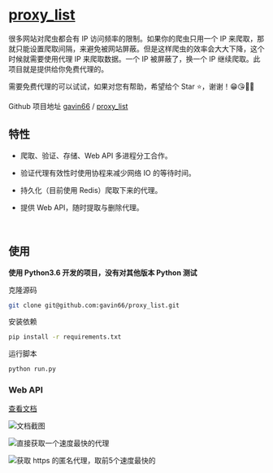 # [proxy_list](https://github.com/gavin66/proxy_list)
很多网站对爬虫都会有 IP 访问频率的限制。如果你的爬虫只用一个 IP 来爬取，那就只能设置爬取间隔，来避免被网站屏蔽。但是这样爬虫的效率会大大下降，这个时候就需要使用代理 IP 来爬取数据。一个 IP 被屏蔽了，换一个 IP 继续爬取。此项目就是提供给你免费代理的。

需要免费代理的可以试试，如果对您有帮助，希望给个 Star ⭐，谢谢！😁😘🎁🎉

Github 项目地址 [gavin66](https://github.com/gavin66) / [proxy_list](https://github.com/gavin66/proxy_list)


## 特性

* 爬取、验证、存储、Web API 多进程分工合作。

* 验证代理有效性时使用协程来减少网络 IO 的等待时间。

* 持久化（目前使用 Redis）爬取下来的代理。

* 提供 Web API，随时提取与删除代理。

  ​

## 使用

**使用 Python3.6 开发的项目，没有对其他版本 Python 测试**

克隆源码

```sh
git clone git@github.com:gavin66/proxy_list.git
```

安装依赖

```sh
pip install -r requirements.txt
```

运行脚本

```sh
python run.py
```



### Web API

[查看文档](https://htmlpreview.github.io/?https://github.com/gavin66/proxy_list/blob/master/doc/web_api.html)


![文档截图](https://github.com/gavin66/proxy_list/blob/master/doc/p3.png?raw=true)

![直接获取一个速度最快的代理](https://github.com/gavin66/proxy_list/blob/master/doc/p1.png?raw=true)

![获取 https 的匿名代理，取前5个速度最快的](https://github.com/gavin66/proxy_list/blob/master/doc/p2.png?raw=true)